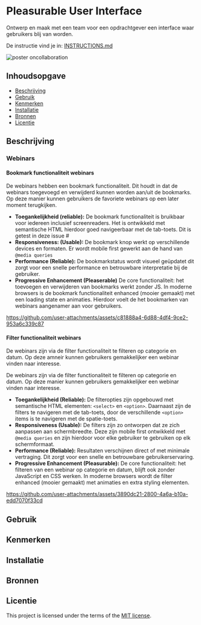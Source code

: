 # Pleasurable User Interface

Ontwerp en maak met een team voor een opdrachtgever een interface waar gebruikers blij van worden.

De instructie vind je in: [INSTRUCTIONS.md](https://github.com/fdnd-task/pleasurable-ui/blob/main/docs/INSTRUCTIONS.md)

![poster oncollaboration](https://github.com/user-attachments/assets/a2db428b-6a3f-41c6-853d-abf2109516d5)


## Inhoudsopgave

  * [Beschrijving](#beschrijving)
  * [Gebruik](#gebruik)
  * [Kenmerken](#kenmerken)
  * [Installatie](#installatie)
  * [Bronnen](#bronnen)
  * [Licentie](#licentie)

## Beschrijving
<!-- Bij Beschrijving staat kort beschreven wat voor project het is en wat je hebt gemaakt -->
<!-- Voeg een mooie poster visual toe 📸 -->
<!-- Voeg een link toe naar Github Pages 🌐-->

### Webinars

#### **Bookmark functionaliteit webinars**

De webinars hebben een bookmark functionaliteit. Dit houdt in dat de webinars toegevoegd en verwijderd kunnen worden aan/uit de bookmarks. Op deze manier kunnen gebruikers de favoriete webinars op een later moment terugkijken.

- **Toegankelijkheid (reliable):** De bookmark functionaliteit is bruikbaar voor iedereen inclusief screenreaders. Het is ontwikkeld met semantische HTML hierdoor goed navigeerbaar met de tab-toets. Dit is getest in deze issue #
- **Responsiveness: (Usable):** De bookmark knop werkt op verschillende devices en formaten. Er wordt mobile first gewerkt aan de hand van `@media queries`
- **Performance (Reliable):** De bookmarkstatus wordt visueel geüpdatet dit zorgt voor een snelle performance en betrouwbare interpretatie bij de gebruiker.
- **Progressive Enhancement (Pleaserable)** De core functionaliteit: het toevoegen en verwijderen van bookmarks werkt zonder JS. In moderne browsers is de bookmark functionaliteit enhanced (mooier gemaakt) met een loading state en animaties. Hierdoor voelt de het bookmarken van webinars aangenamer aan voor gebruikers.

https://github.com/user-attachments/assets/c81888a4-6d88-4df4-9ce2-953a6c339c87

#### **Filter functionaliteit webinars**

De webinars zijn via de filter functionaliteit te filteren op categorie en datum. Op deze amneir kunnen gebruikers gemakkelijker een webinar vinden naar interesse.

De webinars zijn via de filter functionaliteit te filteren op categorie en datum. Op deze manier kunnen gebruikers gemakkelijker een webinar vinden naar interesse.

- **Toegankelijkheid (Reliable):** De filteropties zijn opgebouwd met semantische HTML elementen: `<select>` en `<option>`. Daarnaast zijn de filters te navigeren met de tab-toets, door de verschillende `<option>` items is te navigeren met de spatie-toets.
- **Responsiveness (Usable):** De filters zijn zo ontworpen dat ze zich aanpassen aan schermbreedte. Deze zijn mobile first ontwikkeld met `@media queries` en zijn hierdoor voor elke gebruiker te gebruiken op elk schermformaat.
- **Performance (Reliable):** Resultaten verschijnen direct of met minimale vertraging. Dit zorgt voor een snelle en betrouwbare gebruikerservaring.
- **Progressive Enhancement (Pleasurable):** De core functionaliteit: het filteren van een webinar op categorie en datum, blijft ook zonder JavaScript en CSS werken. In moderne browsers wordt de filter enhanced (mooier gemaakt) met animaties en extra styling elementen.


https://github.com/user-attachments/assets/3890dc21-2800-4a6a-b10a-edd7070f33cd

## Gebruik
<!-- Bij Gebruik staat de user story, hoe het werkt en wat je er mee kan. -->

## Kenmerken
<!-- Bij Kenmerken staat welke technieken zijn gebruikt en hoe. Wat is de HTML structuur? Wat zijn de belangrijkste dingen in CSS? Wat is er met JS gedaan en hoe? Misschien heb je iets met NodeJS gedaan, of heb je een framwork of library gebruikt? -->

## Installatie
<!-- Bij Instalatie staat hoe een andere developer aan jouw repo kan werken -->

## Bronnen

## Licentie

This project is licensed under the terms of the [MIT license](./LICENSE).
